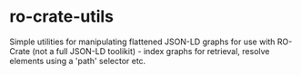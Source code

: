 # ro-crate-utils
Simple utilities for manipulating flattened JSON-LD graphs for use with RO-Crate (not a full JSON-LD toolikit) - index graphs for retrieval, resolve elements using a 'path' selector etc.

